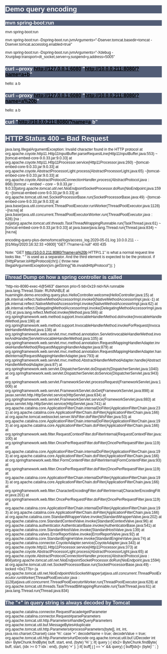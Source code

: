 # Demo query encoding

## mvn spring-boot:run

mvn spring-boot:run

mvn spring-boot:run -Dspring-boot.run.jvmArguments="-Dserver.tomcat.basedir=tomcat -Dserver.tomcat.accesslog.enabled=true"

mvn spring-boot:run -Dspring-boot.run.jvmArguments="-Xdebug -Xrunjdwp:transport=dt_socket,server=y,suspend=y,address=5005"


## curl --proxy http://127.0.0.1:6080 "http://10.0.0.211:8080/?name=a+b"

hello: a b

## curl --proxy http://127.0.0.1:6080 "http://10.0.0.211:8080/?name=a%20b"

hello: a b

## curl "http://10.0.0.211:8080/?name=a b"

<!doctype html><html lang="en"><head><title>HTTP Status 400 – Bad Request</title><style type="text/css">body {font-family:Tahoma,Arial,sans-serif;} h1, h2, h3, b {color:white;background-color:#525D76;} h1 {font-size:22px;} h2 {font-size:16px;} h3 {font-size:14px;} p {font-size:12px;} a {color:black;} .line {height:1px;background-color:#525D76;border:none;}</style></head><body><h1>HTTP Status 400 – Bad Request</h1></body></html>

java.lang.IllegalArgumentException: Invalid character found in the HTTP protocol
        at org.apache.coyote.http11.Http11InputBuffer.parseRequestLine(Http11InputBuffer.java:553) ~[tomcat-embed-core-9.0.33.jar:9.0.33]
        at org.apache.coyote.http11.Http11Processor.service(Http11Processor.java:260) ~[tomcat-embed-core-9.0.33.jar:9.0.33]
        at org.apache.coyote.AbstractProcessorLight.process(AbstractProcessorLight.java:65) ~[tomcat-embed-core-9.0.33.jar:9.0.33]
        at org.apache.coyote.AbstractProtocol$ConnectionHandler.process(AbstractProtocol.java:868) ~[tomcat-embed-core-9.0.33.jar:9.0.33]
        at org.apache.tomcat.util.net.NioEndpoint$SocketProcessor.doRun(NioEndpoint.java:1594) ~[tomcat-embed-core-9.0.33.jar:9.0.33]
        at org.apache.tomcat.util.net.SocketProcessorBase.run(SocketProcessorBase.java:49) ~[tomcat-embed-core-9.0.33.jar:9.0.33]
        at java.base/java.util.concurrent.ThreadPoolExecutor.runWorker(ThreadPoolExecutor.java:1128) ~[na:na]
        at java.base/java.util.concurrent.ThreadPoolExecutor$Worker.run(ThreadPoolExecutor.java:628) ~[na:na]
        at org.apache.tomcat.util.threads.TaskThread$WrappingRunnable.run(TaskThread.java:61) ~[tomcat-embed-core-9.0.33.jar:9.0.33]
        at java.base/java.lang.Thread.run(Thread.java:834) ~[na:na]

encoding-query-plus-demo/tomcat/logs/access_log.2020-05-01.log
10.0.0.211 - - [01/May/2020:16:32:33 +0800] "GET /?name=a null" 400 435

Note:
"GET http://10.0.0.211:8080/?name=a%20b HTTP/1.1" is what a normal request line looks like.
" " is used as a separator.
And the third element is expected to be the protocol.
if (!HttpParser.isHttpProtocol(chr)) { throw new IllegalArgumentException(sm.getString("iib.invalidHttpProtocol")); }

## Thread Dump on how a spring controller is called

"http-nio-8080-exec-4@5463" daemon prio=5 tid=0x19 nid=NA runnable
  java.lang.Thread.State: RUNNABLE
	  at huaminglin.demo.encoding.query.plus.HelloController.welcome(HelloController.java:15)
	  at jdk.internal.reflect.NativeMethodAccessorImpl.invoke0(NativeMethodAccessorImpl.java:-1)
	  at jdk.internal.reflect.NativeMethodAccessorImpl.invoke(NativeMethodAccessorImpl.java:62)
	  at jdk.internal.reflect.DelegatingMethodAccessorImpl.invoke(DelegatingMethodAccessorImpl.java:43)
	  at java.lang.reflect.Method.invoke(Method.java:566)
	  at org.springframework.web.method.support.InvocableHandlerMethod.doInvoke(InvocableHandlerMethod.java:190)
	  at org.springframework.web.method.support.InvocableHandlerMethod.invokeForRequest(InvocableHandlerMethod.java:138)
	  at org.springframework.web.servlet.mvc.method.annotation.ServletInvocableHandlerMethod.invokeAndHandle(ServletInvocableHandlerMethod.java:105)
	  at org.springframework.web.servlet.mvc.method.annotation.RequestMappingHandlerAdapter.invokeHandlerMethod(RequestMappingHandlerAdapter.java:879)
	  at org.springframework.web.servlet.mvc.method.annotation.RequestMappingHandlerAdapter.handleInternal(RequestMappingHandlerAdapter.java:793)
	  at org.springframework.web.servlet.mvc.method.AbstractHandlerMethodAdapter.handle(AbstractHandlerMethodAdapter.java:87)
	  at org.springframework.web.servlet.DispatcherServlet.doDispatch(DispatcherServlet.java:1040)
	  at org.springframework.web.servlet.DispatcherServlet.doService(DispatcherServlet.java:943)
	  at org.springframework.web.servlet.FrameworkServlet.processRequest(FrameworkServlet.java:1006)
	  at org.springframework.web.servlet.FrameworkServlet.doGet(FrameworkServlet.java:898)
	  at javax.servlet.http.HttpServlet.service(HttpServlet.java:634)
	  at org.springframework.web.servlet.FrameworkServlet.service(FrameworkServlet.java:883)
	  at javax.servlet.http.HttpServlet.service(HttpServlet.java:741)
	  at org.apache.catalina.core.ApplicationFilterChain.internalDoFilter(ApplicationFilterChain.java:231)
	  at org.apache.catalina.core.ApplicationFilterChain.doFilter(ApplicationFilterChain.java:166)
	  at org.apache.tomcat.websocket.server.WsFilter.doFilter(WsFilter.java:53)
	  at org.apache.catalina.core.ApplicationFilterChain.internalDoFilter(ApplicationFilterChain.java:193)
	  at org.apache.catalina.core.ApplicationFilterChain.doFilter(ApplicationFilterChain.java:166)
	  at org.springframework.web.filter.RequestContextFilter.doFilterInternal(RequestContextFilter.java:100)
	  at org.springframework.web.filter.OncePerRequestFilter.doFilter(OncePerRequestFilter.java:119)
	  at org.apache.catalina.core.ApplicationFilterChain.internalDoFilter(ApplicationFilterChain.java:193)
	  at org.apache.catalina.core.ApplicationFilterChain.doFilter(ApplicationFilterChain.java:166)
	  at org.springframework.web.filter.FormContentFilter.doFilterInternal(FormContentFilter.java:93)
	  at org.springframework.web.filter.OncePerRequestFilter.doFilter(OncePerRequestFilter.java:119)
	  at org.apache.catalina.core.ApplicationFilterChain.internalDoFilter(ApplicationFilterChain.java:193)
	  at org.apache.catalina.core.ApplicationFilterChain.doFilter(ApplicationFilterChain.java:166)
	  at org.springframework.web.filter.CharacterEncodingFilter.doFilterInternal(CharacterEncodingFilter.java:201)
	  at org.springframework.web.filter.OncePerRequestFilter.doFilter(OncePerRequestFilter.java:119)
	  at org.apache.catalina.core.ApplicationFilterChain.internalDoFilter(ApplicationFilterChain.java:193)
	  at org.apache.catalina.core.ApplicationFilterChain.doFilter(ApplicationFilterChain.java:166)
	  at org.apache.catalina.core.StandardWrapperValve.invoke(StandardWrapperValve.java:202)
	  at org.apache.catalina.core.StandardContextValve.invoke(StandardContextValve.java:96)
	  at org.apache.catalina.authenticator.AuthenticatorBase.invoke(AuthenticatorBase.java:541)
	  at org.apache.catalina.core.StandardHostValve.invoke(StandardHostValve.java:139)
	  at org.apache.catalina.valves.ErrorReportValve.invoke(ErrorReportValve.java:92)
	  at org.apache.catalina.core.StandardEngineValve.invoke(StandardEngineValve.java:74)
	  at org.apache.catalina.connector.CoyoteAdapter.service(CoyoteAdapter.java:343)
	  at org.apache.coyote.http11.Http11Processor.service(Http11Processor.java:373)
	  at org.apache.coyote.AbstractProcessorLight.process(AbstractProcessorLight.java:65)
	  at org.apache.coyote.AbstractProtocol$ConnectionHandler.process(AbstractProtocol.java:868)
	  at org.apache.tomcat.util.net.NioEndpoint$SocketProcessor.doRun(NioEndpoint.java:1594)
	  at org.apache.tomcat.util.net.SocketProcessorBase.run(SocketProcessorBase.java:49)
	  - locked <0x177b> (a org.apache.tomcat.util.net.NioEndpoint$NioSocketWrapper)
	  at java.util.concurrent.ThreadPoolExecutor.runWorker(ThreadPoolExecutor.java:1128)
	  at java.util.concurrent.ThreadPoolExecutor$Worker.run(ThreadPoolExecutor.java:628)
	  at org.apache.tomcat.util.threads.TaskThread$WrappingRunnable.run(TaskThread.java:61)
	  at java.lang.Thread.run(Thread.java:834)


## The "+" in query string is always decoded by Tomcat

org.apache.catalina.connector.RequestFacade#getParameter
org.apache.catalina.connector.Request#parseParameters
org.apache.tomcat.util.http.Parameters#handleQueryParameters
org.apache.tomcat.util.buf.MessageBytes#duplicate
org.apache.tomcat.util.http.Parameters#processParameters(byte[], int, int, java.nio.charset.Charset)
case '%': case '+': decodeName = true; decodeValue = true;
org.apache.tomcat.util.http.Parameters#urlDecode
org.apache.tomcat.util.buf.UDecoder
int idx= ByteChunk.findByte( buff, start, end, (byte) '%' );
if( query ) { idx2= ByteChunk.findByte( buff, start, (idx >= 0 ? idx : end), (byte) '+' ); }
if( buff[ j ] == '+' && query) { buff[idx]= (byte)' ' ; }

